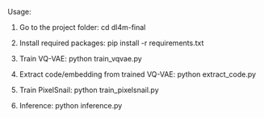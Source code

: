 Usage:

1. Go to the project folder:
   cd dl4m-final
   
3. Install required packages:
   pip install -r requirements.txt
   
4. Train VQ-VAE:
   python train_vqvae.py
   
5. Extract code/embedding from trained VQ-VAE:
   python extract_code.py
   
6. Train PixelSnail:
   python train_pixelsnail.py
    
8. Inference:
   python inference.py
